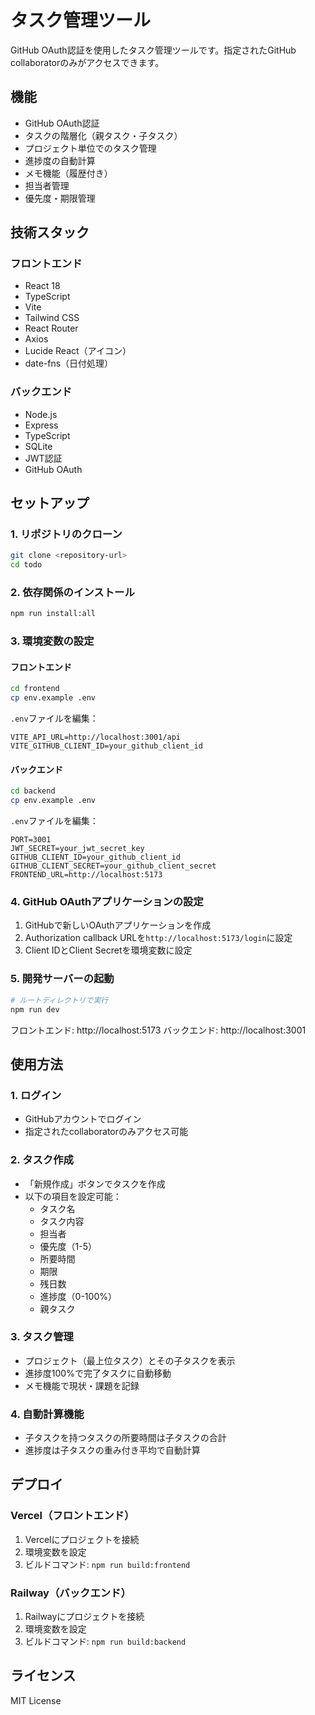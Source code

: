 # タスク管理ツール

GitHub OAuth認証を使用したタスク管理ツールです。指定されたGitHub collaboratorのみがアクセスできます。

## 機能

- GitHub OAuth認証
- タスクの階層化（親タスク・子タスク）
- プロジェクト単位でのタスク管理
- 進捗度の自動計算
- メモ機能（履歴付き）
- 担当者管理
- 優先度・期限管理

## 技術スタック

### フロントエンド
- React 18
- TypeScript
- Vite
- Tailwind CSS
- React Router
- Axios
- Lucide React（アイコン）
- date-fns（日付処理）

### バックエンド
- Node.js
- Express
- TypeScript
- SQLite
- JWT認証
- GitHub OAuth

## セットアップ

### 1. リポジトリのクローン
```bash
git clone <repository-url>
cd todo
```

### 2. 依存関係のインストール
```bash
npm run install:all
```

### 3. 環境変数の設定

#### フロントエンド
```bash
cd frontend
cp env.example .env
```

`.env`ファイルを編集：
```
VITE_API_URL=http://localhost:3001/api
VITE_GITHUB_CLIENT_ID=your_github_client_id
```

#### バックエンド
```bash
cd backend
cp env.example .env
```

`.env`ファイルを編集：
```
PORT=3001
JWT_SECRET=your_jwt_secret_key
GITHUB_CLIENT_ID=your_github_client_id
GITHUB_CLIENT_SECRET=your_github_client_secret
FRONTEND_URL=http://localhost:5173
```

### 4. GitHub OAuthアプリケーションの設定

1. GitHubで新しいOAuthアプリケーションを作成
2. Authorization callback URLを`http://localhost:5173/login`に設定
3. Client IDとClient Secretを環境変数に設定

### 5. 開発サーバーの起動
```bash
# ルートディレクトリで実行
npm run dev
```

フロントエンド: http://localhost:5173
バックエンド: http://localhost:3001

## 使用方法

### 1. ログイン
- GitHubアカウントでログイン
- 指定されたcollaboratorのみアクセス可能

### 2. タスク作成
- 「新規作成」ボタンでタスクを作成
- 以下の項目を設定可能：
  - タスク名
  - タスク内容
  - 担当者
  - 優先度（1-5）
  - 所要時間
  - 期限
  - 残日数
  - 進捗度（0-100%）
  - 親タスク

### 3. タスク管理
- プロジェクト（最上位タスク）とその子タスクを表示
- 進捗度100%で完了タスクに自動移動
- メモ機能で現状・課題を記録

### 4. 自動計算機能
- 子タスクを持つタスクの所要時間は子タスクの合計
- 進捗度は子タスクの重み付き平均で自動計算

## デプロイ

### Vercel（フロントエンド）
1. Vercelにプロジェクトを接続
2. 環境変数を設定
3. ビルドコマンド: `npm run build:frontend`

### Railway（バックエンド）
1. Railwayにプロジェクトを接続
2. 環境変数を設定
3. ビルドコマンド: `npm run build:backend`

## ライセンス

MIT License 